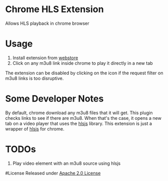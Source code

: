 # Chrome HLS Extension

Allows HLS playback in chrome browser

# Usage

1. Install extension from [webstore][]
2. Click on any m3u8 link inside chrome to play it directly in a new tab

The extension can be disabled by clicking on the icon if the request filter on m3u8 links is too disruptive.

[webstore]: https://chrome.google.com/webstore/detail/native-hls-playback/emnphkkblegpebimobpbekeedfgemhof

# Some Developer Notes 

By default, chrome download any m3u8 files that it will get. This plugin checks links to see if there are m3u8.
When that's the case, it opens a new tab on a video player that uses the [hlsjs][] library. This extension is just a wrapper of [hlsjs][] for chrome.

[hlsjs]: https://github.com/dailymotion/hls.js

# TODOs

1. Play video element with an m3u8 source using hlsjs

#License
Released under [Apache 2.0 License](LICENSE)

